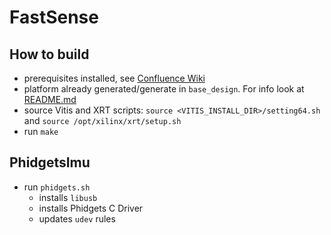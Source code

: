 # FastSense

## How to build
* prerequisites installed, see [Confluence Wiki](https://confluence.informatik.uni-osnabrueck.de/display/FAS/Petalinux+Installation)
* platform already generated/generate in `base_design`. For info look at [README.md](./base_design/README.md)
* source Vitis and XRT scripts: `source <VITIS_INSTALL_DIR>/setting64.sh` and `source /opt/xilinx/xrt/setup.sh`
* run `make`

## PhidgetsImu
* run `phidgets.sh`
    * installs `libusb`
    * installs Phidgets C Driver
    * updates `udev` rules